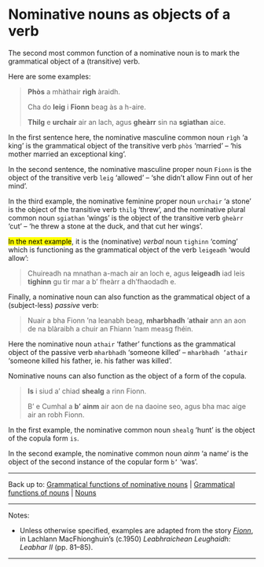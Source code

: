 # Nominative nouns as objects of a verb

The second most common function of a nominative noun is to mark the grammatical object of a (transitive) verb.

Here are some examples:

> **Phòs** a mhàthair **rìgh** àraidh.
>
> Cha do **leig** i **Fionn** beag às a h-aire.
>
> **Thilg** e **urchair** air an lach, agus **gheàrr** sin na **sgiathan** aice.

In the first sentence here, the nominative masculine common noun `rìgh` ‘a king’ is the grammatical object of the transitive verb `phòs` ‘married’ – ‘his mother married an exceptional king’.

In the second sentence, the nominative masculine proper noun `Fionn` is the object of the transitive verb `leig` ‘allowed’ – ‘she didn’t allow Finn out of her mind’.

In the third example, the nominative feminine proper noun `urchair` ‘a stone’ is the object of the transitive verb `thilg` ‘threw’, and the nominative plural common noun `sgiathan` ‘wings’ is the object of the transitive verb `gheàrr` ‘cut’ – ‘he threw a stone at the duck, and that cut her wings’.







<mark>In the next example</mark>, it is the (nominative) *verbal* noun `tighinn` ‘coming’ which is functioning as the grammatical object of the verb `leigeadh` ‘would allow’:

> Chuireadh na mnathan a-mach air an loch e, agus **leigeadh** iad leis **tighinn** gu tìr mar a b’ fheàrr a dh’fhaodadh e.

Finally, a nominative noun can also function as the grammatical object of a (subject-less) *passive* verb:

> Nuair a bha Fionn ’na leanabh beag, **mharbhadh** ’**athair** ann an aon de na blàraibh a chuir an Fhiann ’nam measg fhéin.

Here the nominative noun `athair` ‘father’ functions as the grammatical object of the passive verb `mharbhadh` ‘someone killed’ – `mharbhadh ’athair` ‘someone killed his father, ie. his father was killed’.

Nominative nouns can also function as the object of a form of the copula.

> **Is** i siud a’ chiad **shealg** a rinn Fionn.
> 
> B’ e Cumhal a **b’** **ainm** air aon de na daoine seo, agus bha mac aige air an robh Fionn.

In the first example, the nominative common noun `shealg` ‘hunt’ is the object of the copula form `is`.

In the second example, the nominative common noun *ainm* ‘a name’ is the object of the second instance of the copular form `b’` ‘was’.

----

Back up to: [Grammatical functions of nominative nouns](index.md) \|  [Grammatical functions of nouns](../index.md) \| [Nouns](../../index.md) 

----

Notes:

- Unless otherwise specified, examples are adapted from the story *[Fionn](../../texts/Fionn.md)*, in Lachlann MacFhionghuin’s (c.1950) *Leabhraichean Leughaidh: Leabhar II* (pp. 81–85).

----
